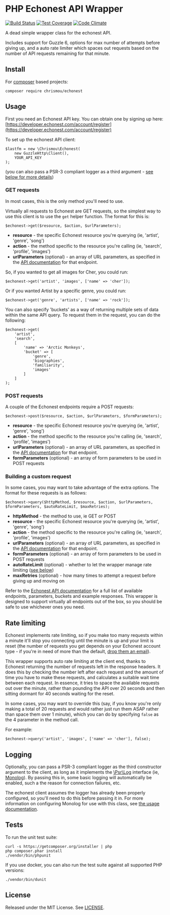 # PHP Echonest API Wrapper

[![Build Status](https://travis-ci.org/chrismou/php-echonest-wrapper.svg?branch=master)](https://travis-ci.org/chrismou/php-echonest-wrapper)
[![Test Coverage](https://codeclimate.com/github/chrismou/php-echonest-wrapper/badges/coverage.svg)](https://codeclimate.com/github/chrismou/php-echonest-wrapper/coverage)
[![Code Climate](https://codeclimate.com/github/chrismou/php-echonest-wrapper/badges/gpa.svg)](https://codeclimate.com/github/chrismou/php-echonest-wrapper)

A dead simple wrapper class for the echonest API.

Includes support for Guzzle 6, options for max number of attempts before giving up, and a auto rate limiter which spaces out requests based 
on the number of API requests remaining for that minute.

## Install

For [composer](http://getcomposer.org) based projects:

```
composer require chrismou/echonest
```

## Usage

First you need an Echonest API key.  You can obtain one by signing up here: [https://developer.echonest.com/account/register](https://developer.echonest.com/account/register)

To set up the echonest API client:

```
$lastfm = new \Chrismou\Echonest(
    new GuzzleHttp\Client(),
    YOUR_API_KEY
);
```

(you can also pass a PSR-3 compliant logger as a third argument - [see below for more details](#logging))

### GET requests

In most cases, this is the only method you'll need to use.  

Virtually all requests to Echonest are GET requests, so the simplest way to use this client is to use the `get` helper function.  The format for this is:

```
$echonest->get($resource, $action, $urlParameters);
```

* **resource** -  the specific Echonest resource you're querying (ie, 'artist', 'genre', 'song')
* **action** - the method specific to the resource you're calling (ie, 'search', 'profile', 'images')
* **urlParameters** (optional) - an array of URL parameters, as specified in the [API documentation](http://developer.echonest.com/docs/v4) for that endpoint.

So, if you wanted to get all images for Cher, you could run:

```
$echonest->get('artist', 'images', ['name' => 'cher']);
```

Or if you wanted Artist by a specific genre, you could run:

```
$echonest->get('genre', 'artists', ['name' => 'rock']);
```

You can also specify 'buckets' as a way of returning multiple sets of data within the same API query.  To request them in the request, 
you can do the following:

```
$echonest->get(
    'artist',
    'search',
    [
        'name' => 'Arctic Monkeys',
        'bucket' => [
            'genre',
            'biographies',
            'familiarity',
            'images'
        ]
    ]
);
```

### POST requests

A couple of the Echonest endpoints require a POST requests:

```
$echonest->post($resource, $action, $urlParameters, $formParameters);
```

* **resource** -  the specific Echonest resource you're querying (ie, 'artist', 'genre', 'song')
* **action** - the method specific to the resource you're calling (ie, 'search', 'profile', 'images')
* **urlParameters** (optional) - an array of URL parameters, as specified in the [API documentation](http://developer.echonest.com/docs/v4) for that endpoint.
* **formParameters** (optional) - an array of form parameters to be used in POST requests

### Building a custom request

In some cases, you may want to take advantage of the extra options. The format for these requests is as follows:

```
$echonest->query($httpMethod, $resource, $action, $urlParameters, $formParameters, $autoRateLimit, $maxRetries);
```

* **httpMethod** - the method to use, ie GET or POST
* **resource** -  the specific Echonest resource you're querying (ie, 'artist', 'genre', 'song')
* **action** - the method specific to the resource you're calling (ie, 'search', 'profile', 'images')
* **urlParameters** (optional) - an array of URL parameters, as specified in the [API documentation](http://developer.echonest.com/docs/v4) for that endpoint.
* **formParameters** (optional) - an array of form parameters to be used in POST requests
* **autoRateLimit** (optional) - whether to let the wrapper manage rate limiting ([see below](#rate-limiting))
* **maxRetries** (optional) - how many times to attempt a request before giving up and moving on

Refer to the [Echonest API documentation](http://developer.echonest.com/docs/v4) for a full list of available endpoints, parameters, buckets
and example responses. This wrapper is designed to support virtually all endpoints out of the box, so you should be safe to 
use whichever ones you need.

## Rate limiting
Echonest implements rate limiting, so if you make too many requests within a minute it'll stop you connecting until the minute is up
and your limit is reset (the number of requests you get depends on your Echonest account type - if you're in need of more than the default, 
[drop them an email](http://the.echonest.com/contact/)).

This wrapper supports auto rate limiting at the client end, thanks to Echonest returning the number of requests left in the response headers. It does
this by checking the number left after each request and the amount of time you have to make these requests, and calculates a suitable wait time
between each request.  In essence, it tries to space the available requests out over the minute, rather than pounding the API over 20 seconds and 
then sitting dormant for 40 seconds waiting for the reset.
 
In some cases, you may want to override this (say, if you know you're only making a total of 20 requests and would rather just run them ASAP rather 
than space them over 1 minute), which you can do by specifying ```false``` as the 4 parameter in the method call.

For example:

```
$echonest->query('artist', 'images', ['name' => 'cher'], false);
```

## Logging
Optionally, you can pass a PSR-3 compliant logger as the third constructor argument to the client, as long as it implements the [\Psr\Log](https://github.com/php-fig/log) interface 
(ie, [Monolog](https://github.com/Seldaek/monolog)).  By passing this in, some basic logging will automatically be enabled, such a the reason for connection failures, etc.

The echonest client assumes the logger has already been properly configured, so you'll need to do this before passing it in.  For more information on 
configuring Monolog for use with this class, see [the usage documentation](https://github.com/Seldaek/monolog/blob/master/doc/01-usage.md#configuring-a-logger).

## Tests

To run the unit test suite:

```
curl -s https://getcomposer.org/installer | php
php composer.phar install
./vendor/bin/phpunit
```

If you use docker, you can also run the test suite against all supported PHP versions:
```
./vendor/bin/dunit
```

## License

Released under the MIT License. See [LICENSE](LICENSE.md).
